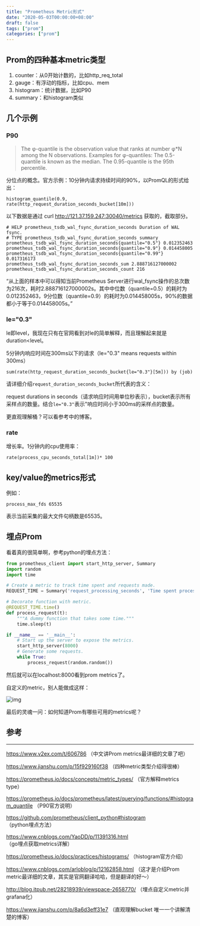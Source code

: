 ```yaml
---
title: "Prometheus Metric形式"
date: "2020-05-03T00:00:00+08:00"
draft: false
tags: ["prom"]
categories: ["prom"]
---
```


## Prom的四种基本metric类型

1. counter：从0开始计数的，比如http_req_total
2. gauge：有浮动的指标，比如cpu、mem
3. histogram：统计数据，比如P90
4. summary：和histogram类似

## 几个示例

### P90

> The φ-quantile is the observation value that ranks at number φ*N among the N observations. Examples for φ-quantiles: The 0.5-quantile is known as the median. The 0.95-quantile is the 95th percentile.

分位点的概念。官方示例：10分钟内请求持续时间的90%，以PromQL的形式给出：

```shell
histogram_quantile(0.9, rate(http_request_duration_seconds_bucket[10m]))
```

以下数据是通过 curl http://121.37.159.247:30040/metrics 获取的，截取部分。

```shell
# HELP prometheus_tsdb_wal_fsync_duration_seconds Duration of WAL fsync.
# TYPE prometheus_tsdb_wal_fsync_duration_seconds summary
prometheus_tsdb_wal_fsync_duration_seconds{quantile="0.5"} 0.012352463
prometheus_tsdb_wal_fsync_duration_seconds{quantile="0.9"} 0.014458005
prometheus_tsdb_wal_fsync_duration_seconds{quantile="0.99"} 0.017316173
prometheus_tsdb_wal_fsync_duration_seconds_sum 2.888716127000002
prometheus_tsdb_wal_fsync_duration_seconds_count 216
```

“从上面的样本中可以得知当前Prometheus Server进行wal_fsync操作的总次数为216次，耗时2.888716127000002s。其中中位数（quantile=0.5）的耗时为0.012352463，9分位数（quantile=0.9）的耗时为0.014458005s，90%的数据都小于等于0.014458005s。”

### le="0.3"

le即level，我现在只有在官网看到对le的简单解释，而且理解起来就是duration<level。

5分钟内响应时间在300ms以下的请求（le="0.3" means requests within 300ms）

```shell
sum(rate(http_request_duration_seconds_bucket{le="0.3"}[5m])) by (job)
```

请详细介绍`request_duration_seconds_bucket`所代表的含义：

request durations in seconds（请求响应时间用单位秒表示），bucket表示所有采样点的数量。结合`le="0.3"`表示"响应时间小于300ms的采样点的数量。

更直观理解桶？可以看参考中的博客。

### rate

增长率。1分钟内的cpu使用率：

```
rate(process_cpu_seconds_total[1m])* 100
```

## key/value的metrics形式

例如：

```shell
process_max_fds 65535
```

表示当前采集的最大文件句柄数是65535。

## 埋点Prom

看着真的很简单啊，参考python的埋点方法：

```python
from prometheus_client import start_http_server, Summary
import random
import time

# Create a metric to track time spent and requests made.
REQUEST_TIME = Summary('request_processing_seconds', 'Time spent processing request')

# Decorate function with metric.
@REQUEST_TIME.time()
def process_request(t):
    """A dummy function that takes some time."""
    time.sleep(t)

if __name__ == '__main__':
    # Start up the server to expose the metrics.
    start_http_server(8000)
    # Generate some requests.
    while True:
        process_request(random.random())
```

然后就可以在localhost:8000看到prom metrics了。

自定义的metric，别人能做成这样：

![img](http://dockone.io/uploads/article/20190904/70439c252c34c63ae504f17c852863e6.png)

最后的灵魂一问：如何知道Prom有哪些可用的metrics呢？

## 参考

---

https://www.v2ex.com/t/606786 （中文讲Prom metrics最详细的文章了吧）

https://www.jianshu.com/p/15f929160f38 （四种metric类型介绍得很棒）

https://prometheus.io/docs/concepts/metric_types/ （官方解释metrics type）

https://prometheus.io/docs/prometheus/latest/querying/functions/#histogram_quantile （P90官方说明）

https://github.com/prometheus/client_python#histogram （python埋点方法）

https://www.cnblogs.com/YaoDD/p/11391316.html （go埋点获取metrics详解）

https://prometheus.io/docs/practices/histograms/ （histogram官方介绍）

https://www.cnblogs.com/arloblog/p/12162858.html （这才是介绍Prom metric最详细的文章，其实是官网翻译哈哈，但是翻译的好～）

http://blog.itpub.net/28218939/viewspace-2658770/ （埋点自定义metric并grafana化）

https://www.jianshu.com/p/8a6d3eff31e7 （直观理解bucket 唯一一个讲解清楚的博客）